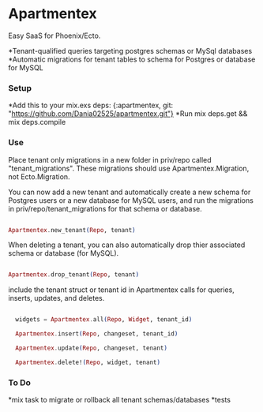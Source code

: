 # Apartmentex 

Easy SaaS for Phoenix/Ecto.

*Tenant-qualified queries targeting postgres schemas or MySql databases
*Automatic migrations for tenant tables to schema for Postgres or
database for MySQL

### Setup

*Add this to your mix.exs deps: {:apartmentex, git: "https://github.com/Dania02525/apartmentex.git"}
*Run mix deps.get && mix deps.compile


### Use
Place tenant only migrations in a new folder in priv/repo called 
"tenant_migrations".  These migrations should use Apartmentex.Migration, 
not Ecto.Migration.

You can now add a new tenant and automatically create a new schema for Postgres users
or a new database for MySQL users, and run the migrations in 
priv/repo/tenant_migrations for that schema or database. 

```elixir

Apartmentex.new_tenant(Repo, tenant) 

```

When deleting a tenant, you can also automatically drop thier 
associated schema or database (for MySQL).  

```elixir

Apartmentex.drop_tenant(Repo, tenant)

```

include the tenant struct or tenant id in Apartmentex calls
for queries, inserts, updates, and deletes.  

```elixir

  widgets = Apartmentex.all(Repo, Widget, tenant_id)

  Apartmentex.insert(Repo, changeset, tenant_id)

  Apartmentex.update(Repo, changeset, tenant)

  Apartmentex.delete!(Repo, widget, tenant)

```

### To Do

*mix task to migrate or rollback all tenant schemas/databases
*tests
